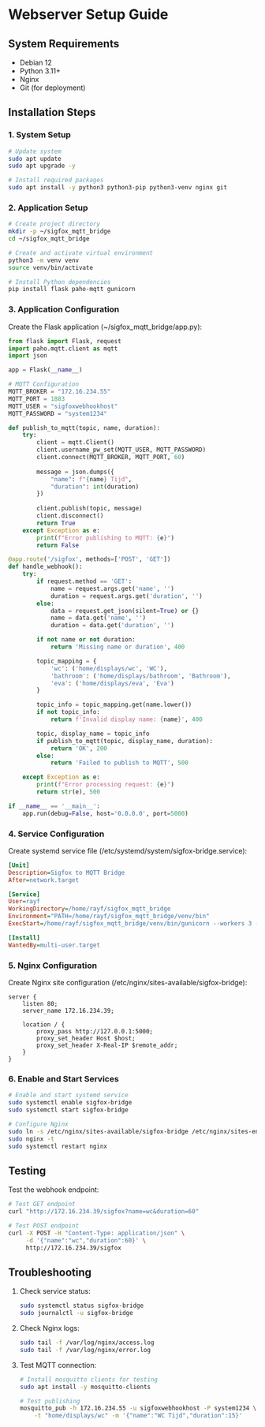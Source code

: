# Webserver Setup Guide

## System Requirements
- Debian 12
- Python 3.11+
- Nginx
- Git (for deployment)

## Installation Steps

### 1. System Setup
```bash
# Update system
sudo apt update
sudo apt upgrade -y

# Install required packages
sudo apt install -y python3 python3-pip python3-venv nginx git
```

### 2. Application Setup
```bash
# Create project directory
mkdir -p ~/sigfox_mqtt_bridge
cd ~/sigfox_mqtt_bridge

# Create and activate virtual environment
python3 -m venv venv
source venv/bin/activate

# Install Python dependencies
pip install flask paho-mqtt gunicorn
```

### 3. Application Configuration
Create the Flask application (~/sigfox_mqtt_bridge/app.py):

```python
from flask import Flask, request
import paho.mqtt.client as mqtt
import json

app = Flask(__name__)

# MQTT Configuration
MQTT_BROKER = "172.16.234.55"
MQTT_PORT = 1883
MQTT_USER = "sigfoxwebhookhost"
MQTT_PASSWORD = "system1234"

def publish_to_mqtt(topic, name, duration):
    try:
        client = mqtt.Client()
        client.username_pw_set(MQTT_USER, MQTT_PASSWORD)
        client.connect(MQTT_BROKER, MQTT_PORT, 60)
        
        message = json.dumps({
            "name": f"{name} Tijd",
            "duration": int(duration)
        })
        
        client.publish(topic, message)
        client.disconnect()
        return True
    except Exception as e:
        print(f"Error publishing to MQTT: {e}")
        return False

@app.route('/sigfox', methods=['POST', 'GET'])
def handle_webhook():
    try:
        if request.method == 'GET':
            name = request.args.get('name', '')
            duration = request.args.get('duration', '')
        else:
            data = request.get_json(silent=True) or {}
            name = data.get('name', '')
            duration = data.get('duration', '')

        if not name or not duration:
            return 'Missing name or duration', 400

        topic_mapping = {
            'wc': ('home/displays/wc', 'WC'),
            'bathroom': ('home/displays/bathroom', 'Bathroom'),
            'eva': ('home/displays/eva', 'Eva')
        }

        topic_info = topic_mapping.get(name.lower())
        if not topic_info:
            return f'Invalid display name: {name}', 400

        topic, display_name = topic_info
        if publish_to_mqtt(topic, display_name, duration):
            return 'OK', 200
        else:
            return 'Failed to publish to MQTT', 500

    except Exception as e:
        print(f"Error processing request: {e}")
        return str(e), 500

if __name__ == '__main__':
    app.run(debug=False, host='0.0.0.0', port=5000)
```

### 4. Service Configuration
Create systemd service file (/etc/systemd/system/sigfox-bridge.service):

```ini
[Unit]
Description=Sigfox to MQTT Bridge
After=network.target

[Service]
User=rayf
WorkingDirectory=/home/rayf/sigfox_mqtt_bridge
Environment="PATH=/home/rayf/sigfox_mqtt_bridge/venv/bin"
ExecStart=/home/rayf/sigfox_mqtt_bridge/venv/bin/gunicorn --workers 3 --bind 0.0.0.0:5000 app:app

[Install]
WantedBy=multi-user.target
```

### 5. Nginx Configuration
Create Nginx site configuration (/etc/nginx/sites-available/sigfox-bridge):

```nginx
server {
    listen 80;
    server_name 172.16.234.39;

    location / {
        proxy_pass http://127.0.0.1:5000;
        proxy_set_header Host $host;
        proxy_set_header X-Real-IP $remote_addr;
    }
}
```

### 6. Enable and Start Services
```bash
# Enable and start systemd service
sudo systemctl enable sigfox-bridge
sudo systemctl start sigfox-bridge

# Configure Nginx
sudo ln -s /etc/nginx/sites-available/sigfox-bridge /etc/nginx/sites-enabled/
sudo nginx -t
sudo systemctl restart nginx
```

## Testing
Test the webhook endpoint:
```bash
# Test GET endpoint
curl "http://172.16.234.39/sigfox?name=wc&duration=60"

# Test POST endpoint
curl -X POST -H "Content-Type: application/json" \
     -d '{"name":"wc","duration":60}' \
     http://172.16.234.39/sigfox
```

## Troubleshooting
1. Check service status:
   ```bash
   sudo systemctl status sigfox-bridge
   sudo journalctl -u sigfox-bridge
   ```

2. Check Nginx logs:
   ```bash
   sudo tail -f /var/log/nginx/access.log
   sudo tail -f /var/log/nginx/error.log
   ```

3. Test MQTT connection:
   ```bash
   # Install mosquitto clients for testing
   sudo apt install -y mosquitto-clients
   
   # Test publishing
   mosquitto_pub -h 172.16.234.55 -u sigfoxwebhookhost -P system1234 \
       -t "home/displays/wc" -m '{"name":"WC Tijd","duration":15}'
   ```